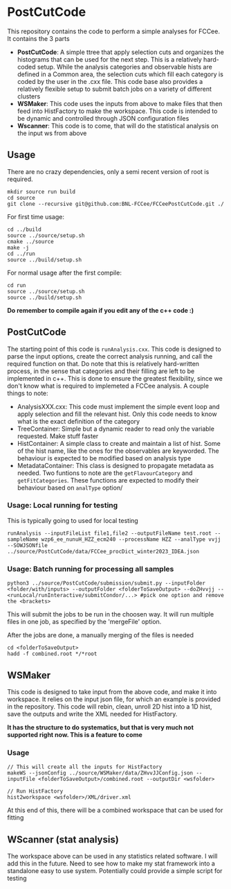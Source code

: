 
# PostCutCode

This repository contains the code to perform a simple analyses for FCCee. It contains the 3 parts

-  **PostCutCode**: A simple ttree that apply selection cuts and organizes the histograms that can be used for the next step. This is a relatively hard-coded setup. While the analysis categories and observable hists are defined in a Common area, the selection cuts which fill each category is coded by the user in the .cxx file. This code base also provides a relatively flexible setup to submit batch jobs on a variety of different clusters
-  **WSMaker**: This code uses the inputs from above to make files that then feed into HistFactory to make the workspace. This code is intended to be dynamic and controlled through JSON configuration files
-  **Wscanner**: This code is to come, that will do the statistical analysis on the input ws from above

  

## Usage
There are no crazy dependencies, only a semi recent version of root is required.
```
mkdir source run build
cd source
git clone --recursive git@github.com:BNL-FCCee/FCCeePostCutCode.git ./
```

For first time usage:
```
cd ../build
source ../source/setup.sh
cmake ../source
make -j
cd ../run
source ../build/setup.sh
```

For normal usage after the first compile:
```
cd run
source ../source/setup.sh
source ../build/setup.sh
```

**Do remember to compile again if you edit any of the c++ code :)**

## PostCutCode

The starting point of this code is ```runAnalysis.cxx```. This code is designed to parse the input options, create the correct analysis running, and call the required function on that. Do note that this is relatively hard-written process, in the sense that categories and their filling are left to be implemented in c++. This is done to ensure the greatest flexibility, since we don't know what is required to implemeted a FCCee analysis. A couple things to note:
- AnalysisXXX.cxx: This code must implement the simple event loop and apply selection and fill the relevant hist. Only this code needs to know what is the exact definition of the category
- TreeContainer: Simple but a dynamic reader to read only the variable requested. Make stuff faster
- HistContainer: A simple class to create and maintain a list of hist. Some of the hist name, like the ones for the observables are keyworded. The behaviour is expected to be modified based on analysis type
- MetadataContainer: This class is designed to propagate metadata as needed. Two funtions to note are the ```getFlavourCategory``` and ```getFitCategories```. These functions are expected to modify their behaviour based on ```analType``` option/

### Usage: Local running for testing
This is typically going to used for local testing
```
runAnalysis --inputFileList file1,file2 --outputFileName test.root --sampleName wzp6_ee_nunuH_HZZ_ecm240 --processName HZZ --analType vvjj --SOWJSONfile ../source/PostCutCode/data/FCCee_procDict_winter2023_IDEA.json
```

### Usage: Batch running for processing all samples
```
python3 ../source/PostCutCode/submission/submit.py --inputFolder <folder/with/inputs> --outputFolder <folderToSaveOutput> --doZHvvjj --<runLocal/runInteractive/submitCondor/...> #pick one option and remove the <brackets>
```

This will submit the jobs to be run in the choosen way. It will run multiple files in one job, as specified by the 'mergeFile' option. 

After the jobs are done, a manually merging of the files is needed
```
cd <folderToSaveOutput>
hadd -f combined.root */*root
```

## WSMaker
This code is designed to take input from the above code, and make it into workspace. It relies on the input json file, for which an example is provided in the repository. This code will rebin, clean, unroll 2D hist into a 1D hist, save the outputs and write the XML needed for HistFactory.

**It has the structure to do systematics, but that is very much not supported right now. This is a feature to come**

### Usage
```
// This will create all the inputs for HistFactory
makeWS --jsonConfig ../source/WSMaker/data/ZHvvJJConfig.json --inputFile <folderToSaveOutput>/combined.root --outputDir <wsfolder>

// Run HistFactory
hist2workspace <wsfolder>/XML/driver.xml  
```

At this end of this, there will be a combined workspace that can be used for fitting

## WScanner (stat analysis)
The workspace above can be used in any statistics related software. I will add this in the future. Need to see how to make my stat framework into a standalone easy to use system. Potentially could provide a simple script for testing
